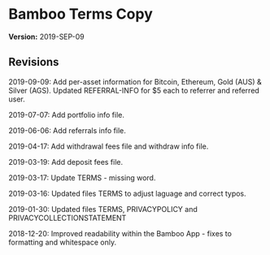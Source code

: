 # Bamboo Terms Copy

**Version:** 2019-SEP-09

## Revisions

2019-09-09: Add per-asset information for Bitcoin, Ethereum, Gold (AUS) & Silver (AGS). Updated REFERRAL-INFO for $5 each to referrer and referred user.

2019-07-07: Add portfolio info file.

2019-06-06: Add referrals info file.

2019-04-17: Add withdrawal fees file and withdraw info file.

2019-03-19: Add deposit fees file.

2019-03-17: Update TERMS - missing word.

2019-03-16: Updated files TERMS to adjust laguage and correct typos.

2019-01-30: Updated files TERMS, PRIVACYPOLICY and PRIVACYCOLLECTIONSTATEMENT

2018-12-20: Improved readability within the Bamboo App - fixes to formatting and whitespace only.
